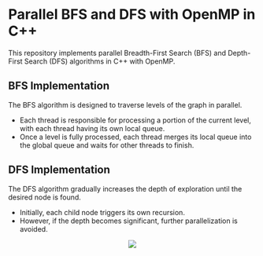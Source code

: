 # Parallel BFS and DFS with OpenMP in C++

This repository implements parallel Breadth-First Search (BFS) and Depth-First Search (DFS) algorithms in C++ with OpenMP.

## BFS Implementation

The BFS algorithm is designed to traverse levels of the graph in parallel. 
* Each thread is responsible for processing a portion of the current level, with each thread having its own local queue.
* Once a level is fully processed, each thread merges its local queue into the global queue and waits for other threads to finish.

## DFS Implementation

The DFS algorithm gradually increases the depth of exploration until the desired node is found. 
* Initially, each child node triggers its own recursion.
* However, if the depth becomes significant, further parallelization is avoided.

<p align="center">
  <img src="https://www.freelancinggig.com/blog/wp-content/uploads/2019/02/BFS-and-DFS-Algorithms.png">
</p>


